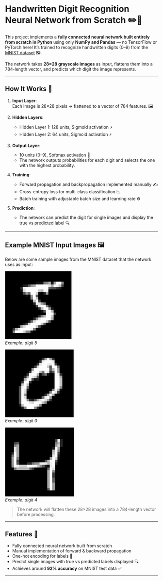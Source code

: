 # Handwritten Digit Recognition Neural Network from Scratch ✏️🧠

This project implements a **fully connected neural network built entirely from scratch in Python** using only **NumPy and Pandas** — no TensorFlow or PyTorch here! It’s trained to recognize handwritten digits (0–9) from the [MNIST dataset](https://www.kaggle.com/datasets/oddrationale/mnist-in-csv) 🖼️.

The network takes **28×28 grayscale images** as input, flattens them into a 784-length vector, and predicts which digit the image represents.

---

## How It Works 🧩

1. **Input Layer**:  
   Each image is 28×28 pixels → flattened to a vector of 784 features. 🖼️  

2. **Hidden Layers**:  
   - Hidden Layer 1: 128 units, Sigmoid activation ⚡  
   - Hidden Layer 2: 64 units, Sigmoid activation ⚡  

3. **Output Layer**:  
   - 10 units (0–9), Softmax activation 🎯  
   - The network outputs probabilities for each digit and selects the one with the highest probability.  

4. **Training**:  
   - Forward propagation and backpropagation implemented manually ✍️  
   - Cross-entropy loss for multi-class classification 📉  
   - Batch training with adjustable batch size and learning rate ⚙️  

5. **Prediction**:  
   - The network can predict the digit for single images and display the true vs predicted label 🔍  

---

## Example MNIST Input Images 🖼️

Below are some sample images from the MNIST dataset that the network uses as input:

![Digit 5](images/5.png)  
*Example: digit 5*

![Digit 0](images/0.png)  
*Example: digit 0*

![Digit 4](images/4.png)  
*Example: digit 4*

> The network will flatten these 28×28 images into a 784-length vector before processing.

---

## Features 🚀

- Fully connected neural network built from scratch
- Manual implementation of forward & backward propagation
- One-hot encoding for labels 🎨
- Predict single images with true vs predicted labels displayed 🔍
- Achieves around **92% accuracy** on MNIST test data ✅

---
